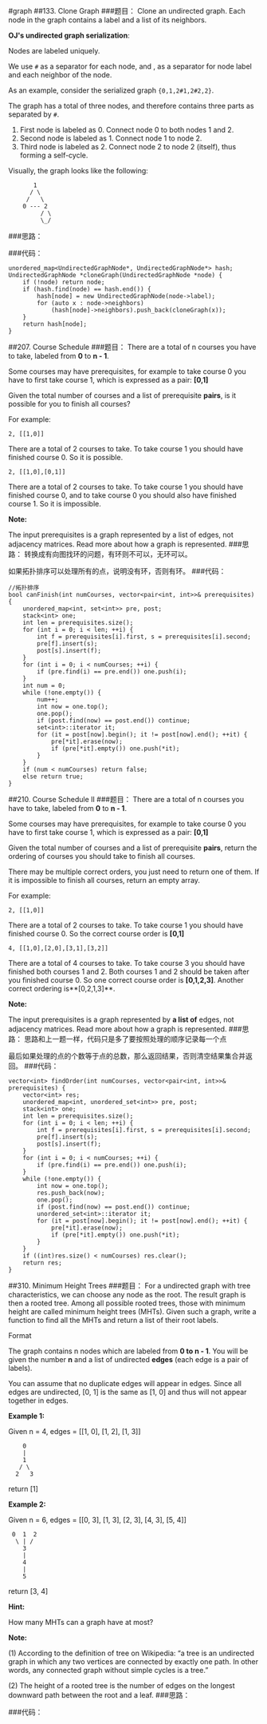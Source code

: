 #graph
##133. Clone Graph
###题目：
Clone an undirected graph. Each node in the graph contains a label and a list of its neighbors.


**OJ's undirected graph serialization**:

Nodes are labeled uniquely.

We use ```#``` as a separator for each node, and , as a separator for node label and each neighbor of the node.

As an example, consider the serialized graph ```{0,1,2#1,2#2,2}```.

The graph has a total of three nodes, and therefore contains three parts as separated by ```#```.

 1. First node is labeled as 0. Connect node 0 to both nodes 1 and 2.
 2. Second node is labeled as 1. Connect node 1 to node 2.
 3. Third node is labeled as 2. Connect node 2 to node 2 (itself), thus forming a self-cycle.

Visually, the graph looks like the following:

```
       1
      / \
     /   \
    0 --- 2
         / \
         \_/
```
###思路：

###代码：

```
unordered_map<UndirectedGraphNode*, UndirectedGraphNode*> hash;
UndirectedGraphNode *cloneGraph(UndirectedGraphNode *node) {
    if (!node) return node;
    if (hash.find(node) == hash.end()) {
        hash[node] = new UndirectedGraphNode(node->label);
        for (auto x : node->neighbors) 
            (hash[node]->neighbors).push_back(cloneGraph(x));
    }
    return hash[node];
}
```

##207. Course Schedule
###题目：
There are a total of n courses you have to take, labeled from **0** to **n - 1**.

Some courses may have prerequisites, for example to take course 0 you have to first take course 1, which is expressed as a pair: **[0,1]**

Given the total number of courses and a list of prerequisite **pairs**, is it possible for you to finish all courses?

For example:

```
2, [[1,0]]
```
There are a total of 2 courses to take. To take course 1 you should have finished course 0. So it is possible.

```
2, [[1,0],[0,1]]
```
There are a total of 2 courses to take. To take course 1 you should have finished course 0, and to take course 0 you should also have finished course 1. So it is impossible.

**Note:**

The input prerequisites is a graph represented by a list of edges, not adjacency matrices. Read more about how a graph is represented.
###思路：
转换成有向图找环的问题，有环则不可以，无环可以。

如果拓扑排序可以处理所有的点，说明没有环，否则有环。
###代码：

```
//拓扑排序
bool canFinish(int numCourses, vector<pair<int, int>>& prerequisites) {
    unordered_map<int, set<int>> pre, post;
    stack<int> one;
    int len = prerequisites.size();
    for (int i = 0; i < len; ++i) {
        int f = prerequisites[i].first, s = prerequisites[i].second;
        pre[f].insert(s);
        post[s].insert(f);
    }
    for (int i = 0; i < numCourses; ++i) {
        if (pre.find(i) == pre.end()) one.push(i);
    }
    int num = 0;
    while (!one.empty()) {
        num++;
        int now = one.top();
        one.pop();
        if (post.find(now) == post.end()) continue;
        set<int>::iterator it;
        for (it = post[now].begin(); it != post[now].end(); ++it) {
            pre[*it].erase(now);
            if (pre[*it].empty()) one.push(*it);
        }
    }
    if (num < numCourses) return false;
    else return true;
}
```

##210. Course Schedule II
###题目：
There are a total of n courses you have to take, labeled from **0** to **n - 1**.

Some courses may have prerequisites, for example to take course 0 you have to first take course 1, which is expressed as a pair: **[0,1]**

Given the total number of courses and a list of prerequisite **pairs**, return the ordering of courses you should take to finish all courses.

There may be multiple correct orders, you just need to return one of them. If it is impossible to finish all courses, return an empty array.

For example:

```
2, [[1,0]]
```
There are a total of 2 courses to take. To take course 1 you should have finished course 0. So the correct course order is **[0,1]**

```
4, [[1,0],[2,0],[3,1],[3,2]]
```
There are a total of 4 courses to take. To take course 3 you should have finished both courses 1 and 2. Both courses 1 and 2 should be taken after you finished course 0. So one correct course order is **[0,1,2,3]**. Another correct ordering is**[0,2,1,3]**.

**Note:**

The input prerequisites is a graph represented by **a list of** edges, not adjacency matrices. Read more about how a graph is represented.
###思路：
思路和上一题一样，代码只是多了要按照处理的顺序记录每一个点

最后如果处理的点的个数等于点的总数，那么返回结果，否则清空结果集合并返回。
###代码：

```
vector<int> findOrder(int numCourses, vector<pair<int, int>>& prerequisites) {
    vector<int> res;
    unordered_map<int, unordered_set<int>> pre, post;
    stack<int> one;
    int len = prerequisites.size();
    for (int i = 0; i < len; ++i) {
        int f = prerequisites[i].first, s = prerequisites[i].second;
        pre[f].insert(s);
        post[s].insert(f);
    }
    for (int i = 0; i < numCourses; ++i) {
        if (pre.find(i) == pre.end()) one.push(i);
    }
    while (!one.empty()) {
        int now = one.top();
        res.push_back(now);
        one.pop();
        if (post.find(now) == post.end()) continue;
        unordered_set<int>::iterator it;
        for (it = post[now].begin(); it != post[now].end(); ++it) {
            pre[*it].erase(now);
            if (pre[*it].empty()) one.push(*it);
        }
    }
    if ((int)res.size() < numCourses) res.clear();
    return res;
}
```

##310. Minimum Height Trees
###题目：
For a undirected graph with tree characteristics, we can choose any node as the root. The result graph is then a rooted tree. Among all possible rooted trees, those with minimum height are called minimum height trees (MHTs). Given such a graph, write a function to find all the MHTs and return a list of their root labels.

Format

The graph contains n nodes which are labeled from **0 to n - 1**. You will be given the number **n** and a list of undirected **edges** (each edge is a pair of labels).

You can assume that no duplicate edges will appear in edges. Since all edges are undirected, [0, 1] is the same as [1, 0] and thus will not appear together in edges.

**Example 1:**

Given n = 4, edges = [[1, 0], [1, 2], [1, 3]]

        0
        |
        1
       / \
      2   3
return [1]

**Example 2:**

Given n = 6, edges = [[0, 3], [1, 3], [2, 3], [4, 3], [5, 4]]

     0  1  2
      \ | /
        3
        |
        4
        |
        5
return [3, 4]

**Hint:**

How many MHTs can a graph have at most?

**Note:**

(1) According to the definition of tree on Wikipedia: “a tree is an undirected graph in which any two vertices are connected by exactly one path. In other words, any connected graph without simple cycles is a tree.”

(2) The height of a rooted tree is the number of edges on the longest downward path between the root and a leaf.
###思路：

###代码：

